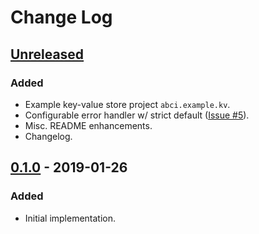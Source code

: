 # Change Log

## [Unreleased]

### Added
- Example key-value store project `abci.example.kv`.
- Configurable error handler w/ strict default ([Issue #5]).
- Misc. README enhancements.
- Changelog.

## [0.1.0] - 2019-01-26
### Added
- Initial implementation.

[Unreleased]: https://github.com/datopia/abci-host/compare/0.1.0...HEAD
[Issue #5]: https://github.com/datopia/abci-host/issues/5
[0.1.0]: https://github.com/datopia/abci-host/compare/d00259a...0.1.0
[API Docs]: https://datopia.github.io/abci-host/
